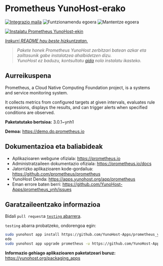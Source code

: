 <!--
Ohart ongi: README hau automatikoki sortu da <https://github.com/YunoHost/apps/tree/master/tools/readme_generator>ri esker
EZ editatu eskuz.
-->

# Prometheus YunoHost-erako

[![Integrazio maila](https://apps.yunohost.org/badge/integration/prometheus)](https://ci-apps.yunohost.org/ci/apps/prometheus/)
![Funtzionamendu egoera](https://apps.yunohost.org/badge/state/prometheus)
![Mantentze egoera](https://apps.yunohost.org/badge/maintained/prometheus)

[![Instalatu Prometheus YunoHost-ekin](https://install-app.yunohost.org/install-with-yunohost.svg)](https://install-app.yunohost.org/?app=prometheus)

*[Irakurri README hau beste hizkuntzatan.](./ALL_README.md)*

> *Pakete honek Prometheus YunoHost zerbitzari batean azkar eta zailtasunik gabe instalatzea ahalbidetzen dizu.*  
> *YunoHost ez baduzu, kontsultatu [gida](https://yunohost.org/install) nola instalatu ikasteko.*

## Aurreikuspena

Prometheus, a Cloud Native Computing Foundation project, is a systems and service monitoring system.

It collects metrics from configured targets at given intervals, evaluates rule expressions, displays the results, and can trigger alerts when specified conditions are observed.


**Paketatutako bertsioa:** 3.0.1~ynh1

**Demoa:** <https://demo.do.prometheus.io>
## Dokumentazioa eta baliabideak

- Aplikazioaren webgune ofiziala: <https://prometheus.io>
- Administratzaileen dokumentazio ofiziala: <https://prometheus.io/docs>
- Jatorrizko aplikazioaren kode-gordailua: <https://github.com/prometheus/prometheus>
- YunoHost Denda: <https://apps.yunohost.org/app/prometheus>
- Eman errore baten berri: <https://github.com/YunoHost-Apps/prometheus_ynh/issues>

## Garatzaileentzako informazioa

Bidali `pull request`a [`testing` abarrera](https://github.com/YunoHost-Apps/prometheus_ynh/tree/testing).

`testing` abarra probatzeko, ondorengoa egin:

```bash
sudo yunohost app install https://github.com/YunoHost-Apps/prometheus_ynh/tree/testing --debug
edo
sudo yunohost app upgrade prometheus -u https://github.com/YunoHost-Apps/prometheus_ynh/tree/testing --debug
```

**Informazio gehiago aplikazioaren paketatzeari buruz:** <https://yunohost.org/packaging_apps>

